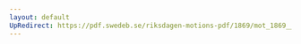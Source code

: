```yaml
---
layout: default
UpRedirect: https://pdf.swedeb.se/riksdagen-motions-pdf/1869/mot_1869__ak__00264/mot_1869__ak__00264_003.pdf
---
```

